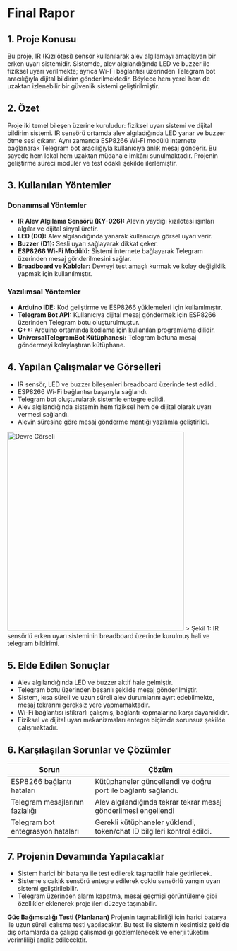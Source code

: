 # Final Rapor

## 1. Proje Konusu

Bu proje, IR (Kızılötesi) sensör kullanılarak alev algılamayı amaçlayan bir erken uyarı sistemidir. Sistemde, alev algılandığında LED ve buzzer ile fiziksel uyarı verilmekte; ayrıca Wi-Fi bağlantısı üzerinden Telegram bot aracılığıyla dijital bildirim gönderilmektedir. Böylece hem yerel hem de uzaktan izlenebilir bir güvenlik sistemi geliştirilmiştir.

## 2. Özet

Proje iki temel bileşen üzerine kuruludur: fiziksel uyarı sistemi ve dijital bildirim sistemi. IR sensörü ortamda alev algıladığında LED yanar ve buzzer ötme sesi çıkarır. Aynı zamanda ESP8266 Wi-Fi modülü internete bağlanarak Telegram bot aracılığıyla kullanıcıya anlık mesaj gönderir. Bu sayede hem lokal hem uzaktan müdahale imkânı sunulmaktadır. Projenin geliştirme süreci modüler ve test odaklı şekilde ilerlemiştir.

## 3. Kullanılan Yöntemler

### Donanımsal Yöntemler
- **IR Alev Algılama Sensörü (KY-026):** Alevin yaydığı kızılötesi ışınları algılar ve dijital sinyal üretir.
- **LED (D0):** Alev algılandığında yanarak kullanıcıya görsel uyarı verir.
- **Buzzer (D1):** Sesli uyarı sağlayarak dikkat çeker.
- **ESP8266 Wi-Fi Modülü:** Sistemi internete bağlayarak Telegram üzerinden mesaj gönderilmesini sağlar.
- **Breadboard ve Kablolar:** Devreyi test amaçlı kurmak ve kolay değişiklik yapmak için kullanılmıştır.

### Yazılımsal Yöntemler
- **Arduino IDE:** Kod geliştirme ve ESP8266 yüklemeleri için kullanılmıştır.
- **Telegram Bot API:** Kullanıcıya dijital mesaj göndermek için ESP8266 üzerinden Telegram botu oluşturulmuştur.
- **C++:** Arduino ortamında kodlama için kullanılan programlama dilidir.
- **UniversalTelegramBot Kütüphanesi:** Telegram botuna mesaj göndermeyi kolaylaştıran kütüphane.

## 4. Yapılan Çalışmalar ve Görselleri

- IR sensör, LED ve buzzer bileşenleri breadboard üzerinde test edildi.
- ESP8266 Wi-Fi bağlantısı başarıyla sağlandı.
- Telegram bot oluşturularak sistemle entegre edildi.
- Alev algılandığında sistemin hem fiziksel hem de dijital olarak uyarı vermesi sağlandı.
- Alevin süresine göre mesaj gönderme mantığı yazılımla geliştirildi.

<img src="Figures/devre.jpeg" alt="Devre Görseli" width="400" height="450">
> Şekil 1: IR sensörlü erken uyarı sisteminin breadboard üzerinde kurulmuş hali ve telegram bildirimi.

## 5. Elde Edilen Sonuçlar

- Alev algılandığında LED ve buzzer aktif hale gelmiştir.
- Telegram botu üzerinden başarılı şekilde mesaj gönderilmiştir.
- Sistem, kısa süreli ve uzun süreli alev durumlarını ayırt edebilmekte, mesaj tekrarını gereksiz yere yapmamaktadır.
- Wi-Fi bağlantısı istikrarlı çalışmış, bağlantı kopmalarına karşı dayanıklıdır.
- Fiziksel ve dijital uyarı mekanizmaları entegre biçimde sorunsuz şekilde çalışmaktadır.

## 6. Karşılaşılan Sorunlar ve Çözümler

| Sorun                                      | Çözüm                                                                 |
|-------------------------------------------|-----------------------------------------------------------------------|
| ESP8266 bağlantı hataları                 | Kütüphaneler güncellendi ve doğru port ile bağlantı sağlandı.        |
| Telegram mesajlarının fazlalığı           | Alev algılandığında tekrar tekrar mesaj gönderilmesi engellendi
| Telegram bot entegrasyon hataları         | Gerekli kütüphaneler yüklendi, token/chat ID bilgileri kontrol edildi. |



## 7. Projenin Devamında Yapılacaklar

- Sistem harici bir batarya ile test edilerek taşınabilir hale getirilecek.
- Sisteme sıcaklık sensörü entegre edilerek çoklu sensörlü yangın uyarı sistemi geliştirilebilir.
- Telegram üzerinden alarm kapatma, mesaj geçmişi görüntüleme gibi özellikler eklenerek proje ileri düzeye taşınabilir.

**Güç Bağımsızlığı Testi (Planlanan)**
Projenin taşınabilirliği için harici batarya ile uzun süreli çalışma testi yapılacaktır. Bu test ile sistemin kesintisiz şekilde dış ortamlarda da çalışıp çalışmadığı gözlemlenecek ve enerji tüketim verimliliği analiz edilecektir.

